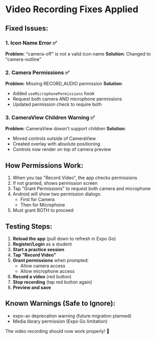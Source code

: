# Video Recording Fixes Applied

## Fixed Issues:

### 1. Icon Name Error ✅
**Problem**: "camera-off" is not a valid icon name
**Solution**: Changed to "camera-outline"

### 2. Camera Permissions ✅
**Problem**: Missing RECORD_AUDIO permission
**Solution**: 
- Added `useMicrophonePermissions` hook
- Request both camera AND microphone permissions
- Updated permission check to require both

### 3. CameraView Children Warning ✅
**Problem**: CameraView doesn't support children
**Solution**: 
- Moved controls outside of CameraView
- Created overlay with absolute positioning
- Controls now render on top of camera preview

## How Permissions Work:

1. When you tap "Record Video", the app checks permissions
2. If not granted, shows permission screen
3. Tap "Grant Permissions" to request both camera and microphone
4. Android will show two permission dialogs:
   - First for Camera
   - Then for Microphone
5. Must grant BOTH to proceed

## Testing Steps:

1. **Reload the app** (pull down to refresh in Expo Go)
2. **Register/Login** as a student
3. **Start a practice session**
4. **Tap "Record Video"**
5. **Grant permissions** when prompted:
   - Allow camera access
   - Allow microphone access
6. **Record a video** (red button)
7. **Stop recording** (tap red button again)
8. **Preview and save**

## Known Warnings (Safe to Ignore):
- expo-av deprecation warning (future migration planned)
- Media library permission (Expo Go limitation)

The video recording should now work properly! 🎥